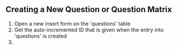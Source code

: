 ## Creating a New Question or Question Matrix

1. Open a new insert form on the 'questions' table
2. Get the auto-incremented ID that is given when the entry into 'questions' is created
3. 